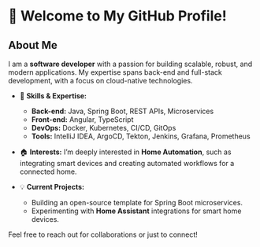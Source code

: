 # 👋 Welcome to My GitHub Profile!

## About Me
I am a **software developer** with a passion for building scalable, robust, and modern applications. My expertise spans back-end and full-stack development, with a focus on cloud-native technologies.

- 🌱 **Skills & Expertise:**
  - **Back-end:** Java, Spring Boot, REST APIs, Microservices
  - **Front-end:** Angular, TypeScript
  - **DevOps:** Docker, Kubernetes, CI/CD, GitOps
  - **Tools:** IntelliJ IDEA, ArgoCD, Tekton, Jenkins, Grafana, Prometheus

- 🏠 **Interests:** I’m deeply interested in **Home Automation**, such as integrating smart devices and creating automated workflows for a connected home.

- 💡 **Current Projects:**
  - Building an open-source template for Spring Boot microservices.
  - Experimenting with **Home Assistant** integrations for smart home devices.

Feel free to reach out for collaborations or just to connect!
